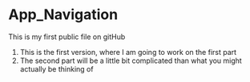 # App_Navigation
This is my first public file on gitHub
<ol>
    <li>This is the first version, where I am going to work on the first part</li>
     <li>The second part will be a little bit complicated than what you might actually be thinking of</li>
<ol>
